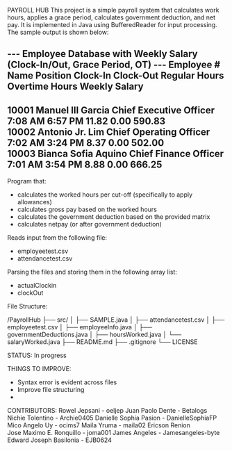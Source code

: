 PAYROLL HUB
This project is a simple payroll system that calculates work hours, applies a grace period, calculates government deduction, and net pay. It is implemented in Java using BufferedReader for input processing. The sample output is shown below:

--- Employee Database with Weekly Salary (Clock-In/Out, Grace Period, OT) ---
Employee # Name                      Position                       Clock-In        Clock-Out       Regular Hours   Overtime Hours  Weekly Salary  
-----------------------------------------------------------------------------------------------------------------------------------------
10001      Manuel III Garcia         Chief Executive Officer        7:08 AM         6:57 PM         11.82           0.00            590.83         
10002      Antonio Jr. Lim           Chief Operating Officer        7:02 AM         3:24 PM         8.37            0.00            502.00         
10003      Bianca Sofia Aquino       Chief Finance Officer          7:01 AM         3:54 PM         8.88            0.00            666.25         
-----------------------------------------------------------------------------------------------------------------------------------------

Program that:
- calculates the worked hours per cut-off (specifically to apply allowances)
- calculates gross pay based on the worked hours
- calculates the government deduction based on the provided matrix
- calculates netpay (or after government deduction)

Reads input from the following file:
- employeetest.csv
- attendancetest.csv

Parsing the files and storing them in the following array list:
-   actualClockin
-   clockOut

File Structure:

/PayrollHub
├── src/
│   ├── SAMPLE.java
│   ├── attendancetest.csv
│   ├── employeetest.csv
│   ├── employeeInfo.java
│   ├── governmentDeductions.java
│   ├── hoursWorked.java
│   └── salaryWorked.java
├── README.md
├── .gitignore
└── LICENSE

STATUS: In progress

THINGS TO IMPROVE:
- Syntax error is evident across files
- Improve file structuring
- 

CONTRIBUTORS:
Rowel Jepsani	              - oeljep
Juan Paolo Dente	          - Betalogs
Nichie Tolentino            -	Archie0405
Danielle Sophia Pasion      - DanielleSophiaFP
Mico Angelo Uy	            - ocims7
Maila Yruma	                - maila02
Ericson Renion	
Jose Maximo E. Ronquillo	  - joma001
James Angeles	              - Jamesangeles-byte
Edward Joseph Basilonia	    - EJB0624


